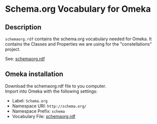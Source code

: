 # Schema.org Vocabulary for Omeka

## Description
`schemaorg.rdf` contains the schema.org vocabulary needed for Omeka. It contains the Classes and Properties we are using for the "constellations" project.

See: [schemaorg.rdf](schemaorg.rdf)

## Omeka installation
Download the schemaorg.rdf file to you computer.<br />
Import into Omeka with the following settings:
- Label: `Schema.org`
- Namespace URI: `http://schema.org/`
- Namespace Prefix: `schema`
- Vocabulary File: [schemaorg.rdf](schemaorg.rdf)
